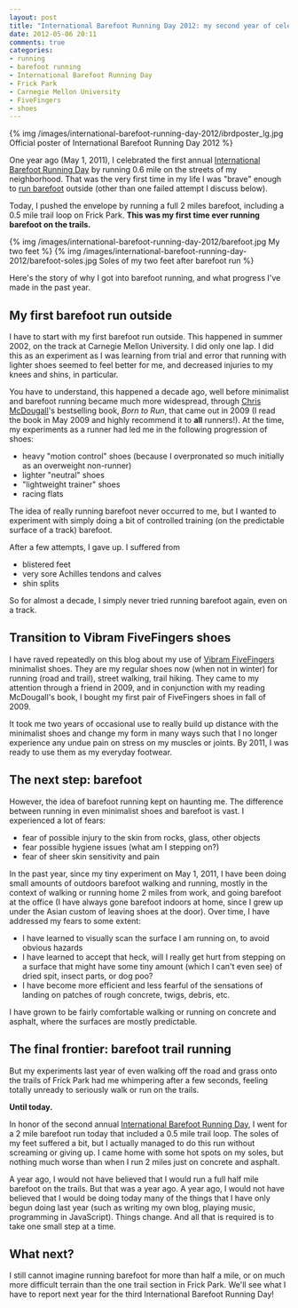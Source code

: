 ```yaml
---
layout: post
title: "International Barefoot Running Day 2012: my second year of celebration and my first barefoot trail run"
date: 2012-05-06 20:11
comments: true
categories: 
- running
- barefoot running
- International Barefoot Running Day
- Frick Park
- Carnegie Mellon University
- FiveFingers
- shoes
---
```

{% img /images/international-barefoot-running-day-2012/ibrdposter_lg.jpg Official poster of International Barefoot Running Day 2012 %}

One year ago (May 1, 2011), I celebrated the first annual [International Barefoot Running Day](http://www.thebarefootrunners.org/pages/IBRD/) by running 0.6 mile on the streets of my neighborhood. That was the very first time in my life I was "brave" enough to [run barefoot](/blog/categories/barefoot-running/) outside (other than one failed attempt I discuss below).

Today, I pushed the envelope by running a full 2 miles barefoot, including a 0.5 mile trail loop on Frick Park. **This was my first time ever running barefoot on the trails.**

{% img /images/international-barefoot-running-day-2012/barefoot.jpg My two feet %}
{% img /images/international-barefoot-running-day-2012/barefoot-soles.jpg Soles of my two feet after barefoot run %}

Here's the story of why I got into barefoot running, and what progress I've made in the past year.

<!--more-->

## My first barefoot run outside

I have to start with my first barefoot run outside. This happened in summer 2002, on the track at Carnegie Mellon University. I did only one lap. I did this as an experiment as I was learning from trial and error that running with lighter shoes seemed to feel better for me, and decreased injuries to my knees and shins, in particular.

You have to understand, this happened a decade ago, well before minimalist and barefoot running became much more widespread, through [Chris McDougall](http://www.chrismcdougall.com/)'s bestselling book, *Born to Run*, that came out in 2009 (I read the book in May 2009 and highly recommend it to **all** runners!). At the time, my experiments as a runner had led me in the following progression of shoes:

- heavy "motion control" shoes (because I overpronated so much initially as an overweight non-runner)
- lighter "neutral" shoes
- "lightweight trainer" shoes
- racing flats

The idea of really running barefoot never occurred to me, but I wanted to experiment with simply doing a bit of controlled training (on the predictable surface of a track) barefoot.

After a few attempts, I gave up. I suffered from

- blistered feet
- very sore Achilles tendons and calves
- shin splits

So for almost a decade, I simply never tried running barefoot again, even on a track.

## Transition to Vibram FiveFingers shoes

I have raved repeatedly on this blog about my use of [Vibram FiveFingers](/blog/categories/fivefingers/) minimalist shoes. They are my regular shoes now (when not in winter) for running (road and trail), street walking, trail hiking. They came to my attention through a friend in 2009, and in conjunction with my reading McDougall's book, I bought my first pair of FiveFingers shoes in fall of 2009.

It took me two years of occasional use to really build up distance with the minimalist shoes and change my form in many ways such that I no longer experience any undue pain on stress on my muscles or joints. By 2011, I was ready to use them as my everyday footwear.

## The next step: barefoot

However, the idea of barefoot running kept on haunting me. The difference between running in even minimalist shoes and barefoot is vast. I experienced a lot of fears:

- fear of possible injury to the skin from rocks, glass, other objects
- fear possible hygiene issues (what am I stepping on?)
- fear of sheer skin sensitivity and pain

In the past year, since my tiny experiment on May 1, 2011, I have been doing small amounts of outdoors barefoot walking and running, mostly in the context of walking or running home 2 miles from work, and going barefoot at the office (I have always gone barefoot indoors at home, since I grew up under the Asian custom of leaving shoes at the door). Over time, I have addressed my fears to some extent:

- I have learned to visually scan the surface I am running on, to avoid obvious hazards
- I have learned to accept that heck, will I really get hurt from stepping on a surface that might have some tiny amount (which I can't even see) of dried spit, insect parts, or dog poo?
- I have become more efficient and less fearful of the sensations of landing on patches of rough concrete, twigs, debris, etc.

I have grown to be fairly comfortable walking or running on concrete and asphalt, where the surfaces are mostly predictable. 

## The final frontier: barefoot trail running

But my experiments last year of even walking off the road and grass onto the trails of Frick Park had me whimpering after a few seconds, feeling totally unready to seriously walk or run on the trails.

**Until today.**

In honor of the second annual [International Barefoot Running Day](http://www.thebarefootrunners.org/pages/IBRD/), I went for a 2 mile barefoot run today that included a 0.5 mile trail loop. The soles of my feet suffered a bit, but I actually managed to do this run without screaming or giving up. I came home with some hot spots on my soles, but nothing much worse than when I run 2 miles just on concrete and asphalt.

A year ago, I would not have believed that I would run a full half mile barefoot on the trails. But that was a year ago. A year ago, I would not have believed that I would be doing today many of the things that I have only begun doing last year (such as writing my own blog, playing music, programming in JavaScript). Things change. And all that is required is to take one small step at a time.

## What next?

I still cannot imagine running barefoot for more than half a mile, or on much more difficult terrain than the one trail section in Frick Park. We'll see what I have to report next year for the third International Barefoot Running Day!
